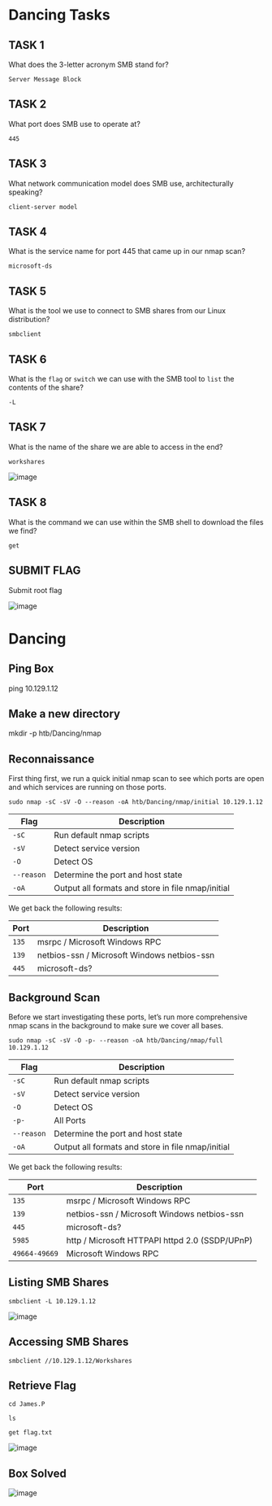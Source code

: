 # Dancing Tasks

## TASK 1

What does the 3-letter acronym SMB stand for?

`Server Message Block`

## TASK 2

What port does SMB use to operate at?

`445`

## TASK 3

What network communication model does SMB use, architecturally speaking?

`client-server model`

## TASK 4

What is the service name for port 445 that came up in our nmap scan?

`microsoft-ds` 

## TASK 5

What is the tool we use to connect to SMB shares from our Linux distribution?

`smbclient`

## TASK 6

What is the `flag` or `switch` we can use with the SMB tool to `list` the contents of the share?

`-L`

## TASK 7

What is the name of the share we are able to access in the end?

`workshares`

![image](https://user-images.githubusercontent.com/87195021/164082990-fa8c6f3a-38b4-4328-8442-60a321f79b14.png)

## TASK 8

What is the command we can use within the SMB shell to download the files we find?

`get`

## SUBMIT FLAG

Submit root flag

![image](https://user-images.githubusercontent.com/87195021/164084494-f9258eba-fbab-4d41-a2fa-f822f6d23f0f.png)

# Dancing

## Ping Box 

ping 10.129.1.12

## Make a new directory

mkdir -p htb/Dancing/nmap

## Reconnaissance

First thing first, we run a quick initial nmap scan to see which ports are open and which services are running on those ports.

    sudo nmap -sC -sV -O --reason -oA htb/Dancing/nmap/initial 10.129.1.12

| **Flag** | **Description** |
| --------------|-------------------|
| `-sC` | Run default nmap scripts |
| `-sV` | Detect service version |
| `-O` | Detect OS |
| `--reason` | Determine the port and host state |
| `-oA` | Output all formats and store in file nmap/initial |

We get back the following results:

| **Port** | **Description** |
| --------------|-------------------|
| `135` | msrpc / Microsoft Windows RPC |
| `139` | netbios-ssn / Microsoft Windows netbios-ssn |
| `445` | microsoft-ds? |

## Background Scan

Before we start investigating these ports, let’s run more comprehensive nmap scans in the background to make sure we cover all bases.

    sudo nmap -sC -sV -O -p- --reason -oA htb/Dancing/nmap/full 10.129.1.12

| **Flag** | **Description** |
| --------------|-------------------|
| `-sC` | Run default nmap scripts |
| `-sV` | Detect service version |
| `-O` | Detect OS |
| `-p-` |All Ports |
| `--reason` | Determine the port and host state |
| `-oA` | Output all formats and store in file nmap/initial |

We get back the following results:

| **Port** | **Description** |
| --------------|-------------------|
| `135` | msrpc / Microsoft Windows RPC |
| `139` | netbios-ssn / Microsoft Windows netbios-ssn |
| `445` | microsoft-ds? |
| `5985` | http / Microsoft HTTPAPI httpd 2.0 (SSDP/UPnP) |
| `49664-49669` | Microsoft Windows RPC |

## Listing SMB Shares

`smbclient -L 10.129.1.12`

![image](https://user-images.githubusercontent.com/87195021/164082990-fa8c6f3a-38b4-4328-8442-60a321f79b14.png)

## Accessing SMB Shares

`smbclient //10.129.1.12/Workshares`

## Retrieve Flag

`cd James.P`

`ls`

`get flag.txt`

![image](https://user-images.githubusercontent.com/87195021/164084218-075e94c5-1047-4b13-b80b-52a764e01843.png)

## Box Solved

![image](https://user-images.githubusercontent.com/87195021/164084673-e692cac2-5cf0-4487-9f9b-30e4de38c72c.png)
